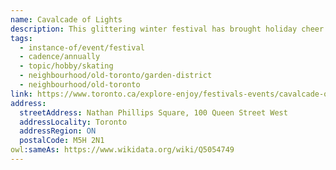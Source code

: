 ```yaml
---
name: Cavalcade of Lights
description: This glittering winter festival has brought holiday cheer to Torontonians since 1967. Featuring an unforgettable opening night celebration, complete with live performances and lighting of the city's official Christmas tree, the annual Cavalcade of Lights offers nightly ice skating and festive light installations for the entire holiday season.
tags:
  - instance-of/event/festival
  - cadence/annually
  - topic/hobby/skating
  - neighbourhood/old-toronto/garden-district
  - neighbourhood/old-toronto
link: https://www.toronto.ca/explore-enjoy/festivals-events/cavalcade-of-lights/
address:
  streetAddress: Nathan Phillips Square, 100 Queen Street West
  addressLocality: Toronto
  addressRegion: ON
  postalCode: M5H 2N1
owl:sameAs: https://www.wikidata.org/wiki/Q5054749
---
```

